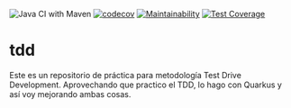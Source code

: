 ![Java CI with Maven](https://github.com/Milfist/tdd/workflows/Java%20CI%20with%20Maven/badge.svg?branch=main)
[![codecov](https://codecov.io/gh/Milfist/tdd/branch/main/graph/badge.svg?token=RCZ3I68RYZ)](https://codecov.io/gh/Milfist/tdd)
[![Maintainability](https://api.codeclimate.com/v1/badges/9504190bf0926e0a7488/maintainability)](https://codeclimate.com/github/Milfist/tdd/maintainability)
[![Test Coverage](https://api.codeclimate.com/v1/badges/9504190bf0926e0a7488/test_coverage)](https://codeclimate.com/github/Milfist/tdd/test_coverage)

# tdd

Este es un repositorio de práctica para metodología Test Drive Development. Aprovechando que practico el TDD, lo hago con Quarkus y así voy mejorando ambas cosas.






